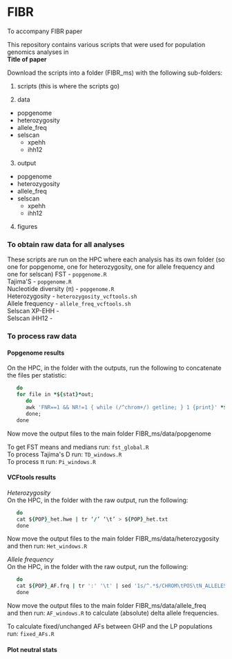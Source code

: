 # FIBR
To accompany FIBR paper

This repository contains various scripts that were used for population genomics analyses in  
**Title of paper**

Download the scripts into a folder (FIBR_ms) with the following sub-folders: 
 1. scripts (this is where the scripts go)  

 2. data  
  - popgenome  
  - heterozygosity  
  - allele_freq  
  - selscan  
    - xpehh  
    - ihh12  

 3. output  
  - popgenome  
  - heterozygosity  
  - allele_freq  
  - selscan  
    - xpehh  
    - ihh12 
    
 4. figures  

### To obtain raw data for all analyses  
These scripts are run on the HPC where each analysis has its own folder (so one for popgenome, one for heterozygosity, one for allele frequency and one for selscan)
FST - ```popgenome.R```  
Tajima'S - ```popgenome.R```  
Nucleotide diversity (π) - ```popgenome.R```  
Heterozygosity - ```heterozygosity_vcftools.sh```  
Allele frequency - ```allele_freq_vcftools.sh```  
Selscan XP-EHH -  
Selscan iHH12 - 

### To process raw data  

#### Popgenome results   
On the HPC, in the folder with the outputs, run the following to concatenate the files per statistic:  
```for stat in fst pi td; 
   do     
   for file in *${stat}*out;
      do
      awk 'FNR==1 && NR!=1 { while (/^chrom+/) getline; } 1 {print}' *${stat}*out > FIBR_${stat}.txt;
      done;
   done
   ```  
 Now move the output files to the main folder FIBR_ms/data/popgenome  
 
 To get FST means and medians run: ```fst_global.R```  
 To process Tajima's D run: ```TD_windows.R```  
 To process π run: ```Pi_windows.R```  
 
#### VCFtools results  
*Heterozygosity*  
On the HPC, in the folder with the raw output, run the following:  
```for POP in GHP GLP IC IT ILL IUL
   do
   cat ${POP}_het.hwe | tr ‘/’ ‘\t’ > ${POP}_het.txt
   done
```  
Now move the output files to the main folder FIBR_ms/data/heterozygosity 
and then run: ```Het_windows.R```  

*Allele frequency*  
On the HPC, in the folder with the raw output, run the following:  
```for POP in GHP GLP IC IT ILL IUL
   do
   cat ${POP}_AF.frq | tr ':' '\t' | sed '1s/^.*$/CHROM\tPOS\tN_ALLELES\tN_CHR\tREF\tREF_FRQ\tALT\tALT_FRQ/' > ${POP}_AF.txt
   done
```  
Now move the output files to the main folder FIBR_ms/data/allele_freq  
and then run: ```AF_windows.R```  to calculate (absolute) delta allele frequencies.  

To calculate fixed/unchanged AFs between GHP and the LP populations run: ```fixed_AFs.R```  

#### Plot neutral stats 
